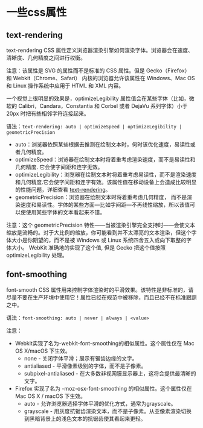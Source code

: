 # 一些css属性

## text-rendering

text-rendering CSS 属性定义浏览器渲染引擎如何渲染字体。浏览器会在速度、清晰度、几何精度之间进行权衡。

注意：该属性是 SVG 的属性而不是标准的 CSS 属性。但是 Gecko（Firefox） 和 Webkit（Chrome、Safari） 内核的浏览器允许该属性在 Windows、Mac OS 和 Linux 操作系统中应用于 HTML 和 XML 内容。

一个视觉上很明显的效果是，optimizeLegibility 属性值会在某些字体（比如，微软的 Calibri，Candara，Constantia 和 Corbel 或者 DejaVu 系列字体）小于20px 时把有些相邻字符连接起来。

语法：`text-rendering: auto | optimizeSpeed | optimizeLegibility | geometricPrecision`

+ auto：浏览器依照某些根据去推测在绘制文本时，何时该优化速度，易读性或者几何精度。
+ optimizeSpeed：浏览器在绘制文本时将着重考虑渲染速度，而不是易读性和几何精度. 它会使字间距和连字无效。
+ optimizeLegibility：浏览器在绘制文本时将着重考虑易读性，而不是渲染速度和几何精度.它会使字间距和连字有效。该属性值在移动设备上会造成比较明显的性能问题，详细查看 [text-rendering](https://css-tricks.com/almanac/properties/t/text-rendering/)。
+ geometricPrecision：浏览器在绘制文本时将着重考虑几何精度， 而不是渲染速度和易读性。字体的某些方面—比如字间距—不再线性缩放，所以该值可以使使用某些字体的文本看起来不错。

注意：这个 geometricPrecision 特性——当被渲染引擎完全支持时——会使文本缩放是流畅的。对于大比例的缩放，你可能看到并不太漂亮的文本渲染，但这个字体大小是你期望的，而不是被 Windows 或 Linux 系统四舍五入或向下取整的字体大小。 WebKit 准确地的实现了这个值, 但是 Gecko 把这个值按照 optimizeLegibility 处理。

## font-smoothing

font-smooth CSS 属性用来控制字体渲染时的平滑效果。该特性是非标准的，请尽量不要在生产环境中使用它！属性已经在规范中被移除，而且已经不在标准跟踪之中。

语法：`font-smoothing: auto | never | always | <value>`

注意：

+ Webkit实现了名为-webkit-font-smoothing的相似属性。这个属性仅在 Mac OS X/macOS 下生效。
  + none - 关闭字体平滑；展示有锯齿边缘的文字。
  + antialiased - 平滑像素级别的字体，而不是子像素。
  + subpixel-antialiased - 在大多数非视网膜显示器上，这将会提供最清晰的文字。
+ Firefox 实现了名为 -moz-osx-font-smoothing 的相似属性。这个属性仅在 Mac OS X / macOS 下生效。
  + auto - 允许浏览器选择字体平滑的优化方式，通常为grayscale。
  + grayscale - 用灰度抗锯齿渲染文本，而不是子像素。从亚像素渲染切换到黑暗背景上的浅色文本的抗锯齿使其看起来更轻。
